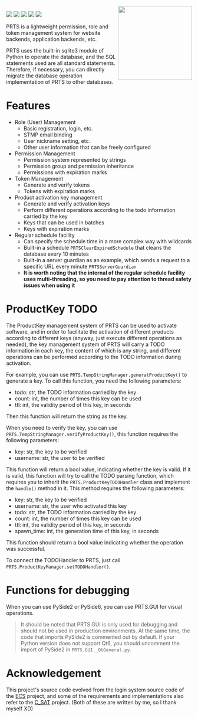 
<img src="http://www.yxgeneral.cn/prts.png" width="200" height="200" style="float:right"/>

![](https://img.shields.io/badge/Project-Visindigo-purple)
![](https://img.shields.io/badge/Python-3.8%2B-blue)
![](https://img.shields.io/badge/PySide6-6.5%2B-lightgreen)
![](https://img.shields.io/badge/PySide2-5.15%2B-lightgreen)
![](https://img.shields.io/badge/LGPL-2.1-green)

PRTS is a lightweight permission, role and token management system for website backends, application backends, etc.

PRTS uses the built-in sqlite3 module of Python to operate the database, and the SQL statements used are all standard statements. Therefore, if necessary, you can directly migrate the database operation implementation of PRTS to other databases.

# Features
- Role (User) Management
  - Basic registration, login, etc.
  - STMP email binding
  - User nickname setting, etc.
  - Other user information that can be freely configured
- Permission Management
  - Permission system represented by strings
  - Permission group and permission inheritance
  - Permissions with expiration marks
- Token Management
  - Generate and verify tokens
  - Tokens with expiration marks
- Product activation key management
  - Generate and verify activation keys
  - Perform different operations according to the todo information carried by the key
  - Keys that can be used in batches
  - Keys with expiration marks
- Regular schedule facility
  - Can specify the schedule time in a more complex way with wildcards
  - Built-in a schedule `PRTSClearExpiredSchedule` that cleans the database every 10 minutes
  - Built-in a server guardian as an example, which sends a request to a specific URL every minute `PRTSServerGuardian`
  - **It is worth noting that the internal of the regular schedule facility uses multi-threading, so you need to pay attention to thread safety issues when using it**

# ProductKey TODO
The ProductKey management system of PRTS can be used to activate software, and in order to facilitate the activation of different products according to different keys (anyway, just execute different operations as needed), the key management system of PRTS will carry a TODO information in each key, the content of which is any string, and different operations can be performed according to the TODO information during activation.

For example, you can use `PRTS.TempStringManager.generatProductKey()` to generate a key. To call this function, you need the following parameters:
- todo: str, the TODO information carried by the key
- count: int, the number of times this key can be used
- ttl: int, the validity period of this key, in seconds

Then this function will return the string as the key.

When you need to verify the key, you can use `PRTS.TempStringManager.verifyProductKey()`, this function requires the following parameters:
- key: str, the key to be verified
- username: str, the user to be verified

This function will return a bool value, indicating whether the key is valid. If it is valid, this function will try to call the TODO parsing function, which requires you to inherit the `PRTS.ProductKeyTODOHandler` class and implement the `handle()` method in it. This method requires the following parameters:
- key: str, the key to be verified
- username: str, the user who activated this key
- todo: str, the TODO information carried by the key
- count: int, the number of times this key can be used
- ttl: int, the validity period of this key, in seconds
- spawn_time: int, the generation time of this key, in seconds

This function should return a bool value indicating whether the operation was successful.

To connect the TODOHandler to PRTS, just call `PRTS.ProductKeyManager.setTODOHandler()`.

# Functions for debugging
When you can use PySide2 or PySide6, you can use PRTS.GUI for visual operations.
> It should be noted that PRTS.GUI is only used for debugging and should not be used in production environments. At the same time, the code that imports PySide2 is commented out by default. If your Python version does not support Qt6, you should uncomment the import of PySide2 in `PRTS.GUI._QtGeneral.py`.

# Acknowledgement
This project's source code evolved from the login system source code of the [ECS](http://ecs.yxgeneral.cn) project, and some of the requirements and implementations also refer to the [C_SAT](https://c-sat.processsafetytool.com/#/login) project.
(Both of these are written by me, so I thank myself XD)


